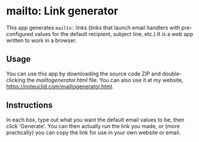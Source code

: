 # mailto: Link generator
This app generates `mailto:` links (links that launch email handlers with pre-configured values for the default recipient, subject line, etc.) It is a web app written to work in a browser.

## Usage 
You can use this app by downloading the source code ZIP and double-clicking the *mailtogenerator.html* file. You can also use it at my website, https://noteuclid.com/mailtogenerator.html.

## Instructions
In each box, type out what you want the default email values to be, then click 'Generate'. You can then actually run the link you made, or (more practically) you can copy the link for use in your own website or email.
